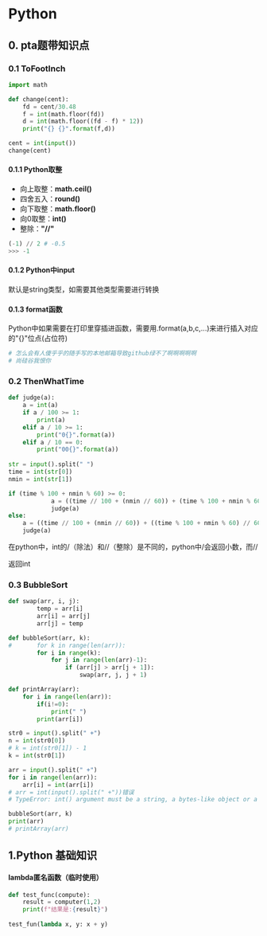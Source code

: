 # Python

## 0. pta题带知识点

### 0.1 ToFootInch

```python
import math

def change(cent):
    fd = cent/30.48
    f = int(math.floor(fd))
    d = int(math.floor((fd - f) * 12))
    print("{} {}".format(f,d))

cent = int(input())
change(cent)
```

#### 0.1.1 Python取整

+ 向上取整：**math.ceil()**
+ 四舍五入：**round()**
+ 向下取整：**math.floor()**
+ 向0取整：**int()**
+ 整除：**"//"**

```python
(-1) // 2 # -0.5
>>> -1
```

#### 0.1.2 Python中input

默认是string类型，如需要其他类型需要进行转换

#### 0.1.3 format函数

Python中如果需要在打印里穿插进函数，需要用.format(a,b,c,...)来进行插入对应的"{}"位点(占位符)

```python
# 怎么会有人傻乎乎的随手写的本地邮箱导致github绿不了啊啊啊啊啊
# 尚硅谷我恨你
```

### 0.2 ThenWhatTime

```python
def judge(a):
    a = int(a)
    if a / 100 >= 1:
        print(a)
    elif a / 10 >= 1:
        print("0{}".format(a))
    elif a / 10 == 0:
        print("00{}".format(a))
        
str = input().split(" ")
time = int(str[0])
nmin = int(str[1])

if (time % 100 + nmin % 60) >= 0:
            a = ((time // 100 + (nmin // 60)) + (time % 100 + nmin % 60) // 60) * 100 + (time % 100 + nmin % 60) % 60
            judge(a)
else:
    a = ((time // 100 + (nmin // 60)) + ((time % 100 + nmin % 60) // 60 - 1)) * 100 + 60 + (time % 100 + nmin % 60)
    judge(a)
```



在python中，int的/（除法）和//（整除）是不同的，python中/会返回小数，而//

返回int

### 0.3 BubbleSort

```python
def swap(arr, i, j):
        temp = arr[i]
        arr[i] = arr[j]
        arr[j] = temp

def bubbleSort(arr, k):
#       for k in range(len(arr)):
		for i in range(k):
            for j in range(len(arr)-1): 
                if (arr[j] > arr[j + 1]):
                    swap(arr, j, j + 1)

def printArray(arr):
    for i in range(len(arr)):
        if(i!=0):
            print(" ")
        print(arr[i])

str0 = input().split(" +")
n = int(str0[0])
# k = int(str0[1]) - 1
k = int(str0[1])

arr = input().split(" +")
for i in range(len(arr)):
    arr[i] = int(arr[i])
# arr = int(input().split(" +"))错误
# TypeError: int() argument must be a string, a bytes-like object or a real number, not 'list'

bubbleSort(arr, k)
print(arr)
# printArray(arr)
```

## 1.Python 基础知识

#### lambda匿名函数（临时使用）

```python
def test_func(compute):
    result = computer(1,2)
    print(f"结果是:{result}")
    
test_fun(lambda x, y: x + y)
```

